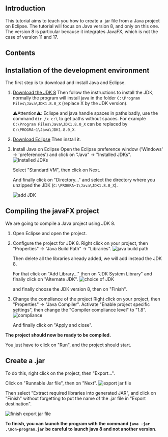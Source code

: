 ## Introduction

This tutorial aims to teach you how to create a .jar file from a Java project on Eclipse.
The tutorial will focus on Java version 8, and only on this one.
The version 8 is particular because it integrates JavaFX, which is not the case of version 11 and 17.

## Contents

## Installation of the development environment

The first step is to download and install Java and Eclipse.

1. [Download the JDK 8](https://www.java.com/fr/download/manual.jsp)
   Then follow the instructions to install the JDK, normally the program will install java in the folder `C:\Program Files\Java\JDK1.8.0_X` (replace X by the JDK version).

   ⚠️Attention⚠️: Eclispe and java handle spaces in paths badly, use the command `dir /x c:\` to get paths without spaces.
   For example `C:\Program Files\Java\JDK1.8.0_X` can be replaced by `C:\PROGRA~1\Java\JDK1.8.0_X`.

2. [Download Eclipse](https://www.eclipse.org/downloads/download.php?file=/technology/epp/downloads/release/mars/R/eclipse-java-luna-R-win32-x86_64.zip&mirror_id=101)
   Then install it.

3. Install Java on Eclipse
   Open the Eclipse preference window ('Windows' -> 'preferences') and click on "Java" -> "Installed JDKs".
   ![Installed JDKs](https://i.ibb.co/HPs8Tf5/installed-jre-ecplise.png)

   Select "Standard VM", then click on Next.

   And finally click on "Directory..." and select the directory where you unzipped the JDK (`C:\PROGRA~1\Java\JDK1.8.0_X`).

   ![add JDK](https://i.ibb.co/c1LzgHx/add-jre-eclipse.png)

## Compiling the javaFX project

We are going to compile a Java project using JDK 8.

1. Open Eclipse and open the project.

2. Configure the project for JDK 8.
   Right click on your project, then "Properties" -> "Java Build Path" -> "Libraries".
   ![java build path](https://i.ibb.co/Cs43jdH/java-build-path-eclipse.png)

   Then delete all the libraries already added, we will add instead the JDK 8.

   For that click on "Add Library..." then on "JDK System Library" and finally click on "Alternate JDK".
   ![choice of JDK](https://i.ibb.co/vdWmWgg/use-jre8.png)

   and finally choose the JDK version 8, then on "Finish".

3. Change the compliance of the project
   Right click on your project, then "Properties" -> "Java Compiler".
   Activate "Enable project specific settings", then change the "Compiler compliance level" to "1.8".
   ![compliance](https://i.ibb.co/WGp68C5/compliance-jre8.png)

   And finally click on "Apply and close".

**The project should now be ready to be compiled.**

You just have to click on "Run", and the project should start.

## Create a .jar

To do this, right click on the project, then "Export...".

Click on "Runnable Jar file", then on "Next".
![export jar file](https://i.ibb.co/FJ6mZh6/export-jar-eclipse.png)

Then select "Extract required libraries into generated JAR", and click on "Finish" without forgetting to put the name of the .jar file in "Export destination".

![finish export jar file](https://i.ibb.co/QFbG0SM/extract-libraries-eclipse.png)

**To finish, you can launch the program with the command `java -jar .\mon-program.jar`**
**be careful to launch java 8 and not another version**.
